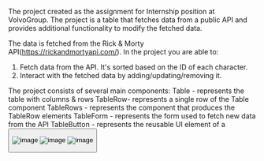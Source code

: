 The project created as the assignment for Internship position at VolvoGroup.
The project is a table that fetches data from a public API and provides additional functionality to modify the fetched data.

The data is fetched from the Rick & Morty API(https://rickandmortyapi.com/).
In the project you are able to:
1. Fetch data from the API. It's sorted based on the ID of each character.
2. Interact with the fetched data by adding/updating/removing it.

The project consists of several main components:
  Table - represents the table with columns & rows
  TableRow- represents a single row of the Table component
  TableRows - represents the component that produces the TableRow elements
  TableForm - represents the form used to fetch new data from the API
  TableButton - represents the reusable UI element of a <button>

![image](https://user-images.githubusercontent.com/105586576/197415665-f495c1b6-5abf-4b7d-8237-2bf2ff611fcd.png)
![image](https://user-images.githubusercontent.com/105586576/197415671-ae99b5a4-9afd-4ce2-a231-189e988a1dc4.png)
![image](https://user-images.githubusercontent.com/105586576/197415677-a6c20d39-ae51-46f2-9e95-c9a4b5a22434.png)
